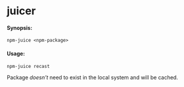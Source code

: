 # juicer

#### Synopsis:
```
npm-juice <npm-package>
```

#### Usage:
```
npm-juice recast
```

Package *doesn't* need to exist in the local system and will be cached.
